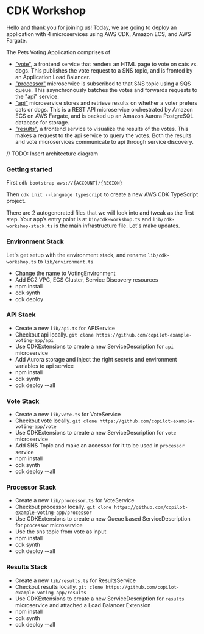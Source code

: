 # CDK Workshop

Hello and thank you for joining us! Today, we are going to deploy an application with 4 microservices using AWS CDK, Amazon ECS, and AWS Fargate.

The Pets Voting Application comprises of
* ["vote"](https://github.com/copilot-example-voting-app/vote), a frontend service that renders an HTML page to vote on cats vs. dogs. This publishes the vote request to a SNS topic, and is fronted by an Application Load Balancer.
* ["processor"](https://github.com/copilot-example-voting-app/processor) microservice is subscribed to that SNS topic using a SQS queue. This asynchronously batches the votes and forwards requests to the "api" service.
* ["api"](https://github.com/copilot-example-voting-app/api) microservice stores and retrieve results on whether a voter prefers cats or dogs. This is a REST API microservice orchestrated by Amazon ECS on AWS Fargate, and is backed up an Amazon Aurora PostgreSQL database for storage.
* ["results"](https://github.com/copilot-example-voting-app/results), a frontend service to visualize the results of the votes. This makes a request to the api service to query the votes. Both the results and vote microservices communicate to api through service discovery.

// TODO: Insert architecture diagram

### Getting started
First `cdk bootstrap aws://{ACCOUNT}/{REGION}`

Then `cdk init --language typescript` to create a new AWS CDK TypeScript project.

There are 2 autogenerated files that we will look into and tweak as the first step. Your app’s entry point is at `bin/cdk-workshop.ts` and `lib/cdk-workshop-stack.ts` is the main infrastructure file. Let's make updates.

### Environment Stack
Let's get setup with the environment stack, and rename `lib/cdk-workshop.ts` to `lib/environment.ts`

* Change the name to VotingEnvironment
* Add EC2 VPC, ECS Cluster, Service Discovery resources 
* npm install
* cdk synth
* cdk deploy

### API Stack
* Create a new `lib/api.ts` for APIService
* Checkout api locally. `git clone https://github.com/copilot-example-voting-app/api`
* Use CDKExtensions to create a new ServiceDescription for `api` microservice
* Add Aurora storage and inject the right secrets and environment variables to api service
* npm install
* cdk synth
* cdk deploy --all

### Vote Stack
* Create a new `lib/vote.ts` for VoteService
* Checkout vote locally. `git clone https://github.com/copilot-example-voting-app/vote`
* Use CDKExtensions to create a new ServiceDescription for `vote` microservice
* Add SNS Topic and make an accessor for it to be used in `processor` service
* npm install
* cdk synth
* cdk deploy --all

### Processor Stack
* Create a new `lib/processor.ts` for VoteService
* Checkout processor locally. `git clone https://github.com/copilot-example-voting-app/processor`
* Use CDKExtensions to create a new Queue based ServiceDescription for `processor` microservice
* Use the sns topic from vote as input
* npm install
* cdk synth
* cdk deploy --all

### Results Stack
* Create a new `lib/results.ts` for ResultsService
* Checkout results locally. `git clone https://github.com/copilot-example-voting-app/results`
* Use CDKExtensions to create a new ServiceDescription for `results` microservice and attached a Load Balancer Extension 
* npm install
* cdk synth
* cdk deploy --all
